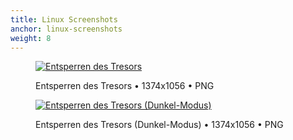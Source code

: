 ```yaml
---
title: Linux Screenshots
anchor: linux-screenshots
weight: 8
---
```

<div class="flex flex-wrap -mx-3">
  <div class="w-full px-3 lg:w-1/2">
    <figure class="rounded shadow bg-white text-center p-2 mb-8">
      <a href="/presskit/linux-screenshot-1.png"><img class="inline-block mb-2 lazyload" data-src="/presskit/linux-screenshot-1.png" alt="Entsperren des Tresors"/></a>
      <figcaption>
        <p class="text-sm text-gray-500 mb-0">Entsperren des Tresors • 1374x1056 • PNG</p>
      </figcaption>
    </figure>
  </div>
  <div class="w-full px-3 lg:w-1/2">
    <figure class="rounded shadow bg-white text-center p-2 mb-8">
      <a href="/presskit/linux-screenshot-2.png"><img class="inline-block mb-2 lazyload" data-src="/presskit/linux-screenshot-2.png" alt="Entsperren des Tresors (Dunkel-Modus)"/></a>
      <figcaption>
        <p class="text-sm text-gray-500 mb-0">Entsperren des Tresors (Dunkel-Modus) • 1374x1056 • PNG</p>
      </figcaption>
    </figure>
  </div>
</div>
